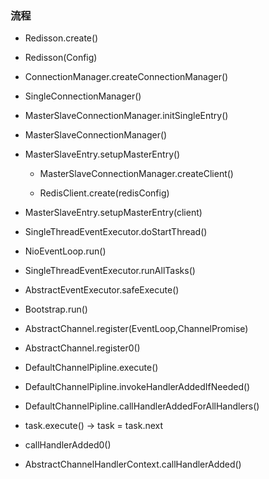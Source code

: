 ### 流程

* Redisson.create()

* Redisson(Config)

* ConnectionManager.createConnectionManager()

* SingleConnectionManager()

* MasterSlaveConnectionManager.initSingleEntry()

* MasterSlaveConnectionManager()

* MasterSlaveEntry.setupMasterEntry()

	* MasterSlaveConnectionManager.createClient()

	* RedisClient.create(redisConfig)

* MasterSlaveEntry.setupMasterEntry(client)

* SingleThreadEventExecutor.doStartThread()

* NioEventLoop.run()

* SingleThreadEventExecutor.runAllTasks()

* AbstractEventExecutor.safeExecute()

* Bootstrap.run()

* AbstractChannel.register(EventLoop,ChannelPromise)

* AbstractChannel.register0()

* DefaultChannelPipline.execute()

* DefaultChannelPipline.invokeHandlerAddedIfNeeded()

* DefaultChannelPipline.callHandlerAddedForAllHandlers()

* task.execute() -> task = task.next

* callHandlerAdded0()

* AbstractChannelHandlerContext.callHandlerAdded()